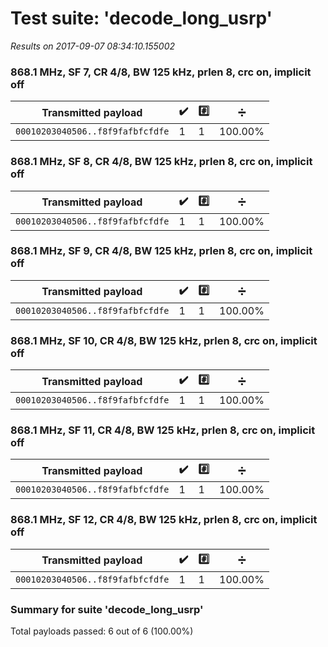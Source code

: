 # Test suite: 'decode_long_usrp'

*Results on 2017-09-07 08:34:10.155002*

### 868.1 MHz, SF 7, CR 4/8, BW 125 kHz, prlen 8, crc on, implicit off

Transmitted payload | :heavy_check_mark: | :hash: | :heavy_division_sign:
--- | --- | --- | ---
`00010203040506..f8f9fafbfcfdfe` |   1 |   1 | 100.00%

### 868.1 MHz, SF 8, CR 4/8, BW 125 kHz, prlen 8, crc on, implicit off

Transmitted payload | :heavy_check_mark: | :hash: | :heavy_division_sign:
--- | --- | --- | ---
`00010203040506..f8f9fafbfcfdfe` |   1 |   1 | 100.00%

### 868.1 MHz, SF 9, CR 4/8, BW 125 kHz, prlen 8, crc on, implicit off

Transmitted payload | :heavy_check_mark: | :hash: | :heavy_division_sign:
--- | --- | --- | ---
`00010203040506..f8f9fafbfcfdfe` |   1 |   1 | 100.00%

### 868.1 MHz, SF 10, CR 4/8, BW 125 kHz, prlen 8, crc on, implicit off

Transmitted payload | :heavy_check_mark: | :hash: | :heavy_division_sign:
--- | --- | --- | ---
`00010203040506..f8f9fafbfcfdfe` |   1 |   1 | 100.00%

### 868.1 MHz, SF 11, CR 4/8, BW 125 kHz, prlen 8, crc on, implicit off

Transmitted payload | :heavy_check_mark: | :hash: | :heavy_division_sign:
--- | --- | --- | ---
`00010203040506..f8f9fafbfcfdfe` |   1 |   1 | 100.00%

### 868.1 MHz, SF 12, CR 4/8, BW 125 kHz, prlen 8, crc on, implicit off

Transmitted payload | :heavy_check_mark: | :hash: | :heavy_division_sign:
--- | --- | --- | ---
`00010203040506..f8f9fafbfcfdfe` |   1 |   1 | 100.00%

### Summary for suite 'decode_long_usrp'

Total payloads passed: 6 out of 6 (100.00%)

